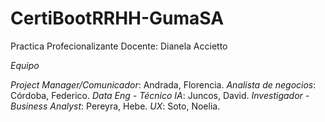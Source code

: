 # CertiBootRRHH-GumaSA
Practica Profecionalizante
Docente: Dianela Accietto

*Equipo*

*Project Manager/Comunicador*: Andrada, Florencia.
*Analista de negocios*: Córdoba, Federico.
*Data Eng - Técnico IA*: Juncos, David.
*Investigador - Business Analyst*: Pereyra, Hebe.
*UX*: Soto, Noelia.
